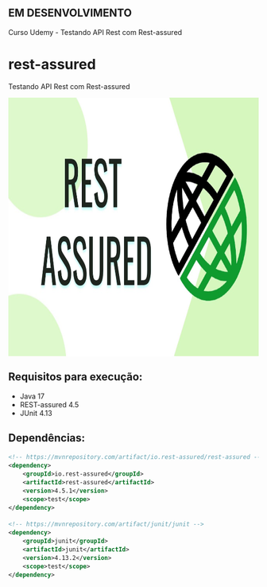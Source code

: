 ## EM DESENVOLVIMENTO

Curso Udemy - Testando API Rest com Rest-assured

# rest-assured
Testando API Rest com Rest-assured

<p align="center">
        <a href="https://www.linkedin.com/in/allan-pereira-abrahao/">
            <img align="center" width="1080" height="520"  src="/restassured.jpg" />
        </a>
</p>

## Requisitos para execução:

- Java 17
- REST-assured 4.5
- JUnit 4.13

## Dependências:

```xml
<!-- https://mvnrepository.com/artifact/io.rest-assured/rest-assured -->
<dependency>
    <groupId>io.rest-assured</groupId>
    <artifactId>rest-assured</artifactId>
    <version>4.5.1</version>
    <scope>test</scope>
</dependency>

<!-- https://mvnrepository.com/artifact/junit/junit -->
<dependency>
    <groupId>junit</groupId>
    <artifactId>junit</artifactId>
    <version>4.13.2</version>
    <scope>test</scope>
</dependency>


```
